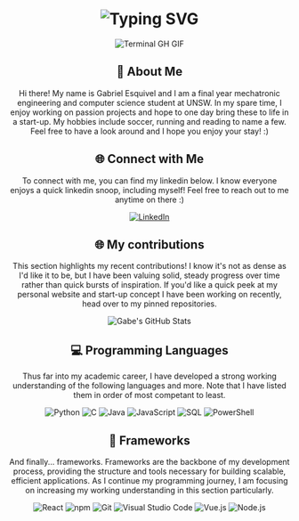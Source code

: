 
<div align="center">
    <h1><img src="https://readme-typing-svg.herokuapp.com?font=Jetbrains+mono&size=40&duration=3000&color=33FF33&center=true&vCenter=true&width=435&lines=Hey+there!+I'm+Gabe.;Welcome+to..;..my+Github.;" alt="Typing SVG"/></h1>
    <p><img src="termina-gh.gif" alt="Terminal GH GIF" /></p>
</div>

<div align="center">
    <h2>🚀 About Me</h2>
<!--     <p><img src="termina-gh.gif" alt="Terminal GH GIF" /></p> -->
    <p>Hi there! My name is Gabriel Esquivel and I am a final year mechatronic engineering and computer science student at UNSW. In my spare time, I enjoy working on passion projects and hope to one day bring these to life in a start-up. My hobbies include soccer, running and reading to name a few. Feel free to have a look around and I hope you enjoy your stay! :) </p>
</div>

<div align="center">
<h2 align="center" class="section-heading">🌐 Connect with Me</h2>
<p> To connect with me, you can find my linkedin below. I know everyone enjoys a quick linkedin snoop, including myself! Feel free to reach out to me anytime on there :) </p>
<div align="center">
  <a href="https://www.linkedin.com/in/gabriel-esquivel-9a65a4209/">
    <img src="https://img.shields.io/badge/GabrielEsquivel-0077B5?style=for-the-badge&logo=linkedin&logoColor=white" alt="LinkedIn"/>
  </a>
</div>

<div align="center">
<h2 align="center" class="section-heading">🌐 My contributions </h2>
<p> This section highlights my recent contributions! I know it's not as dense as I'd like it to be, but I have been valuing solid, steady progress over time rather than quick bursts of inspiration. If you'd like a quick peek at my personal website and start-up concept I have been working on recently, head over to my pinned repositories. </p>
<div align="center">
    <img src="https://github-profile-summary-cards.vercel.app/api/cards/profile-details?username=gabidonprime&theme=github_dark" alt="Gabe's GitHub Stats"/>
</div>

<h2 align="center" class="section-heading">💻 Programming Languages</h2>
<p> Thus far into my academic career, I have developed a strong working understanding of the following languages and more. Note that I have listed them in order of most competant to least. </p>
<div align="center">
  <img src="https://img.shields.io/badge/Python-3776AB?style=for-the-badge&logo=python&logoColor=white" alt="Python"/>
  <img src="https://img.shields.io/badge/C-4EAA25?style=for-the-badge&logo=C&logoColor=white" alt="C"/>
  <img src="https://img.shields.io/badge/Java-007396?style=for-the-badge&logo=java&logoColor=white" alt="Java" />
  <img src="https://img.shields.io/badge/JavaScript-F7DF1E?style=for-the-badge&logo=javascript&logoColor=black" alt="JavaScript"/>
  <img src="https://img.shields.io/badge/SQL-3776AB?style=for-the-badge&logo=SQL&logoColor=white" alt="SQL"/>
  <img src="https://img.shields.io/badge/PowerShell-5391FE?style=for-the-badge&logo=powershell&logoColor=white" alt="PowerShell"/>
</div>

<h2 align="center" class="section-heading">🔧 Frameworks</h2>
<p>And finally... frameworks. Frameworks are the backbone of my development process, providing the structure and tools necessary for building scalable, efficient applications. As I continue my programming journey, I am focusing on increasing my working understanding in this section particularly. </p>
<div align="center">
  <img src="https://img.shields.io/badge/React-20232A?style=for-the-badge&logo=react&logoColor=61DAFB" alt="React"/>
  <img src="https://img.shields.io/badge/npm-CB3837?style=for-the-badge&logo=npm&logoColor=white" alt="npm"/>
  <img src="https://img.shields.io/badge/Git-F05032?style=for-the-badge&logo=git&logoColor=white" alt="Git"/>
  <img src="https://img.shields.io/badge/Visual%20Studio%20Code-007ACC?style=for-the-badge&logo=visualstudiocode&logoColor=white" alt="Visual Studio Code"/>
  <img src="https://img.shields.io/badge/Vue.js-4FC08D?style=for-the-badge&logo=vuedotjs&logoColor=white" alt="Vue.js"/>
  <img src="https://img.shields.io/badge/Node.js-339933?style=for-the-badge&logo=nodedotjs&logoColor=white" alt="Node.js"/>
</div>
